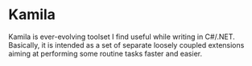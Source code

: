 # Kamila
Kamila is ever-evolving toolset I find useful while writing in C#/.NET.
Basically, it is intended as a set of separate loosely coupled extensions aiming at performing some routine tasks faster and easier.
